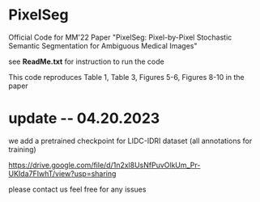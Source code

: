 # PixelSeg
Official Code for MM'22 Paper "PixelSeg: Pixel-by-Pixel Stochastic Semantic Segmentation for Ambiguous Medical Images"

see **ReadMe.txt** for instruction to run the code

This code reproduces Table 1, Table 3, Figures 5-6, Figures 8-10 in the paper

# update -- 04.20.2023
we add a pretrained checkpoint for LIDC-IDRI dataset (all annotations for training)

https://drive.google.com/file/d/1n2xl8UsNfPuvOlkUm_Pr-UKIda7FIwhT/view?usp=sharing

please contact us feel free for any issues
